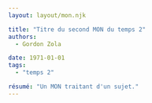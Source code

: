 ```yaml
---
layout: layout/mon.njk

title: "Titre du second MON du temps 2"
authors:
  - Gordon Zola

date: 1971-01-01
tags: 
  - "temps 2"

résumé: "Un MON traitant d'un sujet."
---
```

